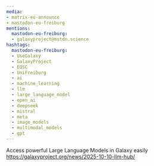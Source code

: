 ```yaml
---
media:
- matrix-eu-announce
- mastodon-eu-freiburg
mentions:
  mastodon-eu-freiburg:
  - galaxyproject@mstdn.science
hashtags:
  mastodon-eu-freiburg:
  - UseGalaxy
  - GalaxyProject
  - EOSC
  - UniFreiburg
  - ai
  - machine_learning
  - llm
  - large_language_model
  - open_ai
  - deepseek
  - mistral
  - meta
  - image_models
  - multimodal_models
  - gpt
---
```

Access powerful Large Language Models in Galaxy easily
https://galaxyproject.org/news/2025-10-10-llm-hub/